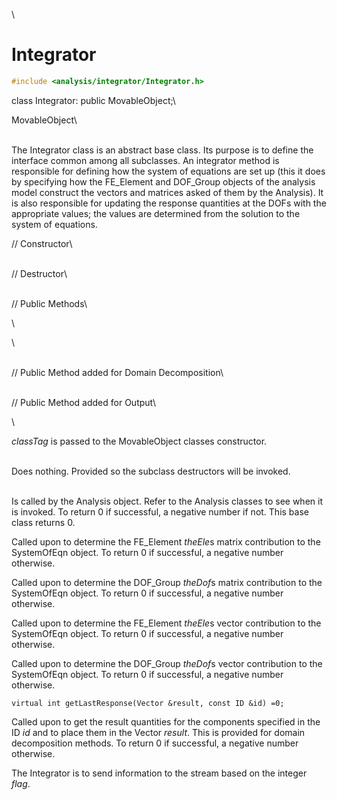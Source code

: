 \
# Integrator 

```cpp
#include <analysis/integrator/Integrator.h>
```

class Integrator: public MovableObject;\

MovableObject\

\
The Integrator class is an abstract base class. Its purpose is to define
the interface common among all subclasses. An integrator method is
responsible for defining how the system of equations are set up (this it
does by specifying how the FE_Element and DOF_Group objects of the
analysis model construct the vectors and matrices asked of them by the
Analysis). It is also responsible for updating the response quantities
at the DOFs with the appropriate values; the values are determined from
the solution to the system of equations.

// Constructor\

\
// Destructor\

\
// Public Methods\

\

\

\
// Public Method added for Domain Decomposition\

\
// Public Method added for Output\

\

*classTag* is passed to the MovableObject classes constructor.

\
Does nothing. Provided so the subclass destructors will be invoked.

\
Is called by the Analysis object. Refer to the Analysis classes to see
when it is invoked. To return $0$ if successful, a negative number if
not. This base class returns $0$.

Called upon to determine the FE_Element *theEle*s matrix contribution to
the SystemOfEqn object. To return $0$ if successful, a negative number
otherwise.

Called upon to determine the DOF_Group *theDof*s matrix contribution to
the SystemOfEqn object. To return $0$ if successful, a negative number
otherwise.

Called upon to determine the FE_Element *theEle*s vector contribution to
the SystemOfEqn object. To return $0$ if successful, a negative number
otherwise.

Called upon to determine the DOF_Group *theDof*s vector contribution to
the SystemOfEqn object. To return $0$ if successful, a negative number
otherwise.

```{.cpp}
virtual int getLastResponse(Vector &result, const ID &id) =0;
```

Called upon to get the result quantities for the components specified in
the ID *id* and to place them in the Vector *result*. This is provided
for domain decomposition methods. To return $0$ if successful, a
negative number otherwise.

The Integrator is to send information to the stream based on the integer
*flag*.
